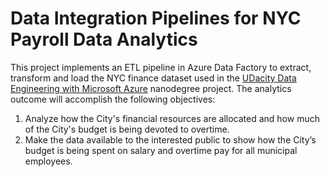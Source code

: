 # Data Integration Pipelines for NYC Payroll Data Analytics
This project implements an ETL pipeline in Azure Data Factory to extract, transform and load the NYC finance dataset used in the [UDacity Data Engineering with Microsoft Azure](https://www.udacity.com/enrollment/nd0277/2.0.19) nanodegree project. The analytics outcome will accomplish the following objectives:
  1. Analyze how the City's financial resources are allocated and how much of the City's budget is being devoted to overtime.
  2. Make the data available to the interested public to show how the City’s budget is being spent on salary and overtime pay for all municipal employees.

